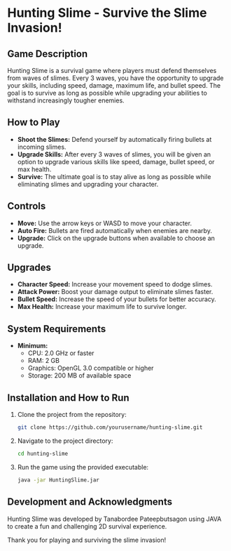 # Hunting Slime - Survive the Slime Invasion!

## Game Description
Hunting Slime is a survival game where players must defend themselves from waves of slimes. Every 3 waves, you have the opportunity to upgrade your skills, including speed, damage, maximum life, and bullet speed. The goal is to survive as long as possible while upgrading your abilities to withstand increasingly tougher enemies.

## How to Play
- **Shoot the Slimes:** Defend yourself by automatically firing bullets at incoming slimes.
- **Upgrade Skills:** After every 3 waves of slimes, you will be given an option to upgrade various skills like speed, damage, bullet speed, or max health.
- **Survive:** The ultimate goal is to stay alive as long as possible while eliminating slimes and upgrading your character.

## Controls
- **Move:** Use the arrow keys or WASD to move your character.
- **Auto Fire:** Bullets are fired automatically when enemies are nearby.
- **Upgrade:** Click on the upgrade buttons when available to choose an upgrade.

## Upgrades
- **Character Speed:** Increase your movement speed to dodge slimes.
- **Attack Power:** Boost your damage output to eliminate slimes faster.
- **Bullet Speed:** Increase the speed of your bullets for better accuracy.
- **Max Health:** Increase your maximum life to survive longer.

## System Requirements
- **Minimum:**
  - CPU: 2.0 GHz or faster
  - RAM: 2 GB
  - Graphics: OpenGL 3.0 compatible or higher
  - Storage: 200 MB of available space

## Installation and How to Run
1. Clone the project from the repository:
    ```bash
    git clone https://github.com/yourusername/hunting-slime.git
    ```
2. Navigate to the project directory:
    ```bash
    cd hunting-slime
    ```
3. Run the game using the provided executable:
    ```bash
    java -jar HuntingSlime.jar
    ```

## Development and Acknowledgments
Hunting Slime was developed by Tanabordee Pateepbutsagon using JAVA to create a fun and challenging 2D survival experience. 

Thank you for playing and surviving the slime invasion!
